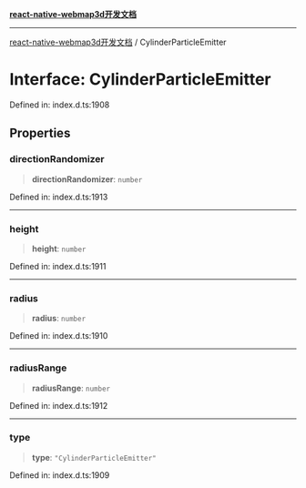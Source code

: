 [**react-native-webmap3d开发文档**](../README.md)

***

[react-native-webmap3d开发文档](../globals.md) / CylinderParticleEmitter

# Interface: CylinderParticleEmitter

Defined in: index.d.ts:1908

## Properties

### directionRandomizer

> **directionRandomizer**: `number`

Defined in: index.d.ts:1913

***

### height

> **height**: `number`

Defined in: index.d.ts:1911

***

### radius

> **radius**: `number`

Defined in: index.d.ts:1910

***

### radiusRange

> **radiusRange**: `number`

Defined in: index.d.ts:1912

***

### type

> **type**: `"CylinderParticleEmitter"`

Defined in: index.d.ts:1909
